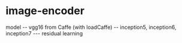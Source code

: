 # image-encoder

model
-- vgg16 from Caffe (with loadCaffe)
-- inception5, inception6, inception7
--- residual learning

